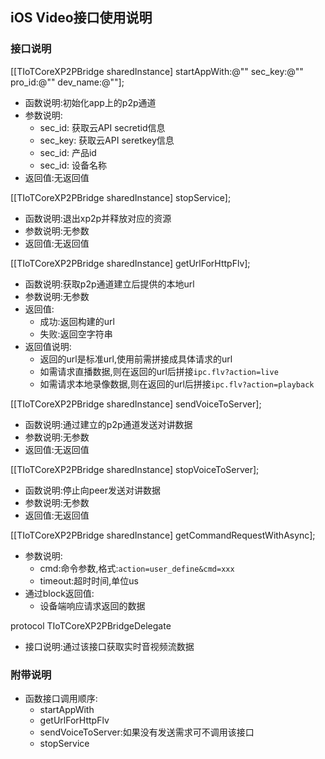 ## iOS Video接口使用说明

### 接口说明
[[TIoTCoreXP2PBridge sharedInstance] startAppWith:@"" sec_key:@"" pro_id:@"" dev_name:@""];

* 函数说明:初始化app上的p2p通道
* 参数说明:
    * sec_id: 获取云API secretid信息
    * sec_key: 获取云API seretkey信息
    * sec_id: 产品id
    * sec_id: 设备名称
* 返回值:无返回值

[[TIoTCoreXP2PBridge sharedInstance] stopService]; 

* 函数说明:退出xp2p并释放对应的资源
* 参数说明:⽆参数
* 返回值:⽆返回值

[[TIoTCoreXP2PBridge sharedInstance] getUrlForHttpFlv];

* 函数说明:获取p2p通道建立后提供的本地url
* 参数说明:无参数
* 返回值:
    * 成功:返回构建的url
    * 失败:返回空字符串
* 返回值说明:
    * 返回的url是标准url,使用前需拼接成具体请求的url
    * 如需请求直播数据,则在返回的url后拼接`ipc.flv?action=live`
    * 如需请求本地录像数据,则在返回的url后拼接`ipc.flv?action=playback`

[[TIoTCoreXP2PBridge sharedInstance] sendVoiceToServer];

* 函数说明:通过建立的p2p通道发送对讲数据
* 参数说明:无参数
* 返回值:无返回值


[[TIoTCoreXP2PBridge sharedInstance] stopVoiceToServer];

* 函数说明:停止向peer发送对讲数据
* 参数说明:无参数
* 返回值:无返回值

[[TIoTCoreXP2PBridge sharedInstance] getCommandRequestWithAsync];
* 参数说明:
    * cmd:命令参数,格式:`action=user_define&cmd=xxx`
    * timeout:超时时间,单位us
* 通过block返回值:
    * 设备端响应请求返回的数据

protocol  TIoTCoreXP2PBridgeDelegate
* 接口说明:通过该接口获取实时音视频流数据



### 附带说明
* 函数接口调用顺序:
    * startAppWith
    * getUrlForHttpFlv
    * sendVoiceToServer:如果没有发送需求可不调用该接口
    * stopService